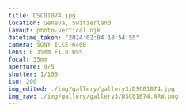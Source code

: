 ```yaml
---
title: DSC01074.jpg
location: Geneva, Switzerland
layout: photo-vertical.njk
datetime_taken: "2024:02:04 18:54:55"
camera: SONY ILCE-6400
lens: E 35mm F1.8 OSS
focal: 35mm
aperture: 9/5
shutter: 1/100
iso: 200
img_edited: ./img/gallery/gallery3/DSC01074.jpg
img_raw: ./img/gallery/gallery3/DSC01074.ARW.png
---
```

